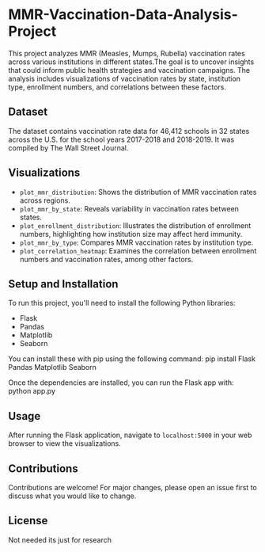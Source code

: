 # MMR-Vaccination-Data-Analysis-Project
This project analyzes MMR (Measles, Mumps, Rubella) vaccination rates across various institutions in different states.The goal is to uncover insights that could inform public health strategies and vaccination campaigns. The analysis includes visualizations of vaccination rates by state, institution type, enrollment numbers, and correlations between these factors.
## Dataset
The dataset contains vaccination rate data for 46,412 schools in 32 states across the U.S. for the school years 2017-2018 and 2018-2019. It was compiled by The Wall Street Journal.

## Visualizations
- `plot_mmr_distribution`: Shows the distribution of MMR vaccination rates across regions.
- `plot_mmr_by_state`: Reveals variability in vaccination rates between states.
- `plot_enrollment_distribution`: Illustrates the distribution of enrollment numbers, highlighting how institution size may affect herd immunity.
- `plot_mmr_by_type`: Compares MMR vaccination rates by institution type.
- `plot_correlation_heatmap`: Examines the correlation between enrollment numbers and vaccination rates, among other factors.

## Setup and Installation
To run this project, you'll need to install the following Python libraries:
- Flask
- Pandas
- Matplotlib
- Seaborn

You can install these with pip using the following command:
pip install Flask Pandas Matplotlib Seaborn


Once the dependencies are installed, you can run the Flask app with:
python app.py



## Usage
After running the Flask application, navigate to `localhost:5000` in your web browser to view the visualizations.

## Contributions
Contributions are welcome! For major changes, please open an issue first to discuss what you would like to change.

## License
Not needed its just for research

